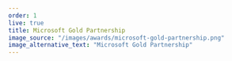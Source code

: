 ```yaml
---
order: 1
live: true
title: Microsoft Gold Partnership
image_source: "/images/awards/microsoft-gold-partnership.png"
image_alternative_text: "Microsoft Gold Partnership"
---
```

